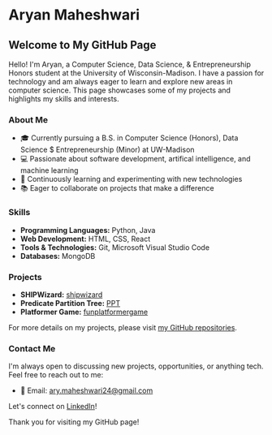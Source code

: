 # Aryan Maheshwari

## Welcome to My GitHub Page

Hello! I'm Aryan, a Computer Science, Data Science, & Entrepreneurship Honors student at the University of Wisconsin-Madison. I have a passion for technology and am always eager to learn and explore new areas in computer science. This page showcases some of my projects and highlights my skills and interests.

### About Me

- 🎓 Currently pursuing a B.S. in Computer Science (Honors), Data Science $ Entrepreneurship (Minor) at UW-Madison
- 💻 Passionate about software development, artifical intelligence, and machine learning
- 🌱 Continuously learning and experimenting with new technologies
- 📚 Eager to collaborate on projects that make a difference

### Skills

- **Programming Languages:** Python, Java
- **Web Development:** HTML, CSS, React
- **Tools & Technologies:** Git, Microsoft Visual Studio Code
- **Databases:** MongoDB

### Projects

- **SHIPWizard:** [shipwizard](https://github.com/maheshwariaryan/SHIPWizard)
- **Predicate Partition Tree:** [PPT](https://github.com/maheshwariaryan/Traffic-Signs-Detection)
- **Platformer Game:** [funplatformergame](https://github.com/maheshwariaryan/funplatformergame)

For more details on my projects, please visit [my GitHub repositories](https://github.com/maheshwariaryan).

### Contact Me

I'm always open to discussing new projects, opportunities, or anything tech. Feel free to reach out to me:

- 📧 Email: [ary.maheshwari24@gmail.com](mailto:ary.maheshwari24@gmail.com)

Let's connect on [LinkedIn](https://www.linkedin.com/in/arymaheshwari)!

Thank you for visiting my GitHub page!
